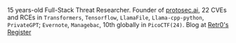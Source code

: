 15 years-old Full-Stack Threat Researcher. Founder of [protosec.ai](https://protosec.ai), 22 CVEs and RCEs in `Transformers`, `Tensorflow`, `LlamaFile`, `Llama-cpp-python`, `PrivateGPT`; `Evernote`, `Managebac`, 10th globally in `PicoCTF(24)`. Blog at [Retr0's Register](https://0reg.dev)
